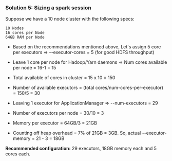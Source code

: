 ### Solution 5: Sizing a spark session

Suppose we have a 10 node cluster with the following specs:

```
10 Nodes
16 cores per Node
64GB RAM per Node
```

- Based on the recommendations mentioned above, Let's assign 5 core per executors => --executor-cores = 5 (for good HDFS throughput)

- Leave 1 core per node for Hadoop/Yarn daemons => Num cores available per node = 16-1 = 15
- Total available of cores in cluster = 15 x 10 = 150
- Number of available executors = (total cores/num-cores-per-executor) = 150/5 = 30
- Leaving 1 executor for ApplicationManager => --num-executors = 29
- Number of executors per node = 30/10 = 3
- Memory per executor = 64GB/3 = 21GB
- Counting off heap overhead = 7% of 21GB = 3GB. So, actual --executor-memory = 21 - 3 = 18GB

**Recommended configuration:** 29 executors, 18GB memory each and 5 cores each.




